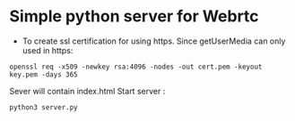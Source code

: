 # Simple python server for Webrtc
- To create ssl certification for using https. Since getUserMedia can only used in https:
```
openssl req -x509 -newkey rsa:4096 -nodes -out cert.pem -keyout key.pem -days 365
```

Sever will contain index.html
Start server :
```
python3 server.py
```